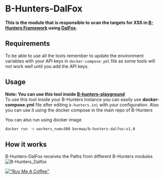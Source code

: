 # B-Hunters-DalFox

**This is the module that is responsible to scan the targets for XSS in [B-Hunters Framework](https://github.com/B-Hunters/B-Hunters) using [DalFox](https://github.com/hahwul/dalfox).**


## Requirements

To be able to use all the tools remember to update the environment variables with your API keys in `docker-compose.yml` file as some tools will not work well until you add the API keys.

## Usage 

**Note: You can use this tool inside [B-hunters-playground](https://github.com/B-Hunters/B-Hunters-playground)**   
To use this tool inside your B-Hunters Instance you can easily use **docker-compose.yml** file after editing `b-hunters.ini` with your configuration.
Also you can use it using the docker compose in the main repo of B-Hunters

You can also run using docker image
```bash
docker run -e workers_num=300 bormaa/b-hunters-dalfox:v1.0
```

## How it works

B-Hunters-DalFox receives the Paths from different B-Hunters modules 
![B-Hunters_Dalfox](https://i.imgur.com/ReVG3rp.png)

[!["Buy Me A Coffee"](https://www.buymeacoffee.com/assets/img/custom_images/orange_img.png)](https://www.buymeacoffee.com/bormaa)
